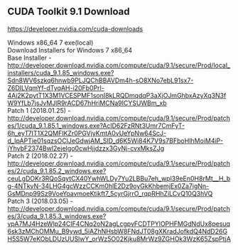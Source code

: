## CUDA Toolkit 9.1 Download  
  
https://developer.nvidia.com/cuda-downloads  
  
Windows x86_64 7 exe(local)  
Download Installers for Windows 7 x86_64  
Base Installer - http://developer.download.nvidia.com/compute/cuda/9.1/secure/Prod/local_installers/cuda_9.1.85_windows.exe?Sdn8WV6szkq6hnwb9PLJQChBBAVDm4h-sO8XNo7ebL91sx7-Z6DILVqmYf-dTyqAH-i20Fb0Prl-4Aj2K2pytT1X3M1VCESPMF1sonI8kLRQDmqdqP3aXjOJmGhbxAzyXq3N3fW9YfLb7jsJvMJlR9rACD67hHriMCNa9ICYSUWBm_xb  
Patch 1 (2018.01.25) - http://developer.download.nvidia.com/compute/cuda/9.1/secure/Prod/patches/1/cuda_9.1.85.1_windows.exe?AclD62FzRNt3Umr7CmFyT-6h_eyT7IT1X2QMFIKZr0PGVjyKmtA0vUeYpNw64ScJ-d_IpAPTie01sqzsOClJeGdwjAM_SlD_d6K5Wi84K7V9s7BFboHIhMoiM4iP-jYhybF2374Bwl2ejeIgo0cwHjjdzzx3GyNj-cvxMksZJg  
Patch 2 (2018.02.27) - http://developer.download.nvidia.com/compute/cuda/9.1/secure/Prod/patches/2/cuda_9.1.85.2_windows.exe?ceuLgDOKr3RQoSqytCX40YwhWLDy7Yu2LBBu7eh_wpl39eEn0H8rMt__H_bg-4NTkvN-34LHG4gcWzzCCKm0hlE2Dz9oyGkKhbemjEx0Za7jgNn-GsMDnp99Sz9VoeYoavmoeKtikft7_5cyrGjrrO_rqpRHhZiLCvQ10Q3hVQ  
Patch 3 (2018.03.05) - http://developer.download.nvidia.com/compute/cuda/9.1/secure/Prod/patches/3/cuda_9.1.85.3_windows.exe?vpA7MJ4HzeWlp24CIF4CNq2oN2agLcgpvFCDTPYlOPHFMGdNdUx8pesuq6sk3zMChOMMu_B9ywd_5iAZhNHsbW8FNdJT08gXKradJofkdQ4NdD26GH5S5W7eKObLDUzUUSlwY_orWz5O02Kjku8MrWz9ZGHOk3WzK65ZspPtjA  
